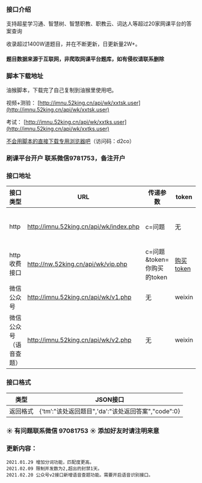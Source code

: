 ### 接口介绍

支持超星学习通、智慧树、智慧职教、职教云、词达人等超过20家网课平台的答案查询

收录超过1400W道题目，并在不断更新，日更新量2W+。

#### 题目数据来源于互联网，非爬取网课平台题库，如有侵权请联系删除

### 脚本下载地址

油猴脚本，下载完了自己复制到油猴里使用吧。

视频+测验： [http://imnu.52king.cn/api/wk/xxtsk.user](http://imnu.52king.cn/api/wk/xxtsk.user)

考试： [http://imnu.52king.cn/api/wk/xxtks.user](http://imnu.52king.cn/api/wk/xxtks.user)

[不会用脚本的直接下载专用浏览器吧](https://cloud.189.cn/t/nqUzMj2mEVFz)（访问码：d2co）

### 刷课平台开户 联系微信9781753，备注开户


### 接口地址

|接口类型                   | URL                                    | 传递参数                   |token|每天调用总数|
| ----------------------- | -------------------------------------- | -------------------------- | --- |-----|
|http                      |http://imnu.52king.cn/api/wk/index.php  |  c=问题                    |无 |本接口每日免费查询10w次|
|http收费接口                      |http://nw.52king.cn/api/wk/vip.php  |  c=问题&token=你购买的token                   |[购买token](http://imnu.52king.cn/wk/?cid=7&tid=16)   |20000|
|微信公众号                | http://imnu.52king.cn/api/wk/v1.php    | 无                         | weixin|无限制|
|微信公众号（语音查题）                | http://imnu.52king.cn/api/wk/v2.php    | 无                         | weixin|无限制|
 


### 接口格式

| 类型     | JSON接口                                                     | 
| -------- | ------------------------------------------------------------ |
| 返回格式 | {‘tm’:"该处返回题目",'da':"该处返回答案","code":0} | 



### :sunny: 有问题联系微信 97081753 :sunny: 添加好友时请注明来意

### 更新内容：
    2021.01.29 增加分词功能，匹配度更高。
    2021.02.09 限制并发数为2,超出的封禁1天。
    2021.02.20 公众号v2接口新增语音查题功能。需要开启语音识别接口。
